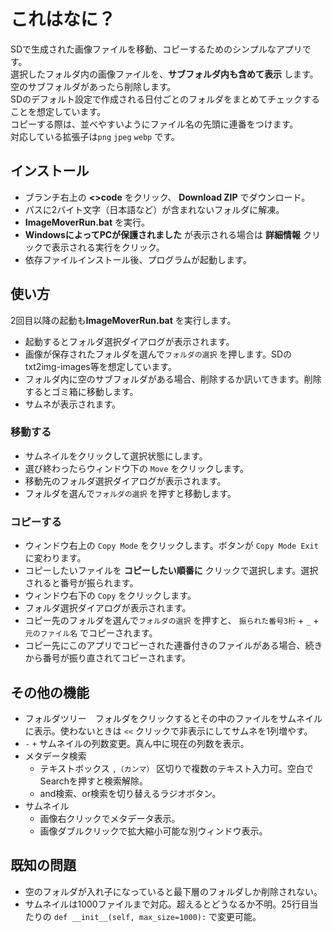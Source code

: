 # これはなに？
SDで生成された画像ファイルを移動、コピーするためのシンプルなアプリです。\
選択したフォルダ内の画像ファイルを、**サブフォルダ内も含めて表示** します。\
空のサブフォルダがあったら削除します。\
SDのデフォルト設定で作成される日付ごとのフォルダをまとめてチェックすることを想定しています。\
コピーする際は、並べやすいようにファイル名の先頭に連番をつけます。\
対応している拡張子は`png` `jpeg` `webp` です。


## インストール
- ブランチ右上の **<>code** をクリック、 **Download ZIP** でダウンロード。
- パスに2バイト文字（日本語など）が含まれないフォルダに解凍。
- **ImageMoverRun.bat** を実行。
- **WindowsによってPCが保護されました** が表示される場合は **詳細情報** クリックで表示される実行をクリック。
- 依存ファイルインストール後、プログラムが起動します。
## 使い方
2回目以降の起動も**ImageMoverRun.bat** を実行します。
- 起動するとフォルダ選択ダイアログが表示されます。
- 画像が保存されたフォルダを選んで`フォルダの選択` を押します。SDのtxt2img-images等を想定しています。
- フォルダ内に空のサブフォルダがある場合、削除するか訊いてきます。削除するとゴミ箱に移動します。
- サムネが表示されます。
### 移動する
- サムネイルをクリックして選択状態にします。
- 選び終わったらウィンドウ下の `Move` をクリックします。
- 移動先のフォルダ選択ダイアログが表示されます。
- フォルダを選んで`フォルダの選択` を押すと移動します。
### コピーする
- ウィンドウ右上の `Copy Mode` をクリックします。ボタンが `Copy Mode Exit` に変わります。
- コピーしたいファイルを **コピーしたい順番に** クリックで選択します。選択されると番号が振られます。
- ウィンドウ右下の `Copy` をクリックします。
- フォルダ選択ダイアログが表示されます。
- コピー先のフォルダを選んで`フォルダの選択` を押すと、 `振られた番号3桁` + `_` + `元のファイル名` でコピーされます。
- コピー先にこのアプリでコピーされた連番付きのファイルがある場合、続きから番号が振り直されてコピーされます。
## その他の機能
- フォルダツリー　フォルダをクリックするとその中のファイルをサムネイルに表示。使わないときは `<<` クリックで非表示にしてサムネを1列増やす。
- `-` `+` サムネイルの列数変更。真ん中に現在の列数を表示。
- メタデータ検索
  - テキストボックス `,（カンマ）` 区切りで複数のテキスト入力可。空白でSearchを押すと検索解除。
  - and検索、or検索を切り替えるラジオボタン。
- サムネイル
  - 画像右クリックでメタデータ表示。
  - 画像ダブルクリックで拡大縮小可能な別ウィンドウ表示。

## 既知の問題
- 空のフォルダが入れ子になっていると最下層のフォルダしか削除されない。
- サムネイルは1000ファイルまで対応。超えるとどうなるか不明。25行目当たりの `def __init__(self, max_size=1000):` で変更可能。
